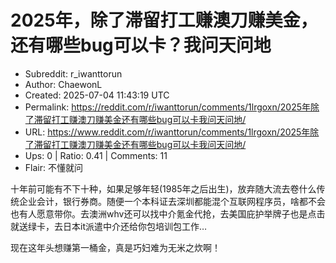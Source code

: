 # 2025年，除了滞留打工赚澳刀赚美金，还有哪些bug可以卡？我问天问地

- Subreddit: r_iwanttorun
- Author: ChaewonL
- Created: 2025-07-04 11:43:19 UTC
- Permalink: https://reddit.com/r/iwanttorun/comments/1lrgoxn/2025年除了滞留打工赚澳刀赚美金还有哪些bug可以卡我问天问地/
- URL: https://www.reddit.com/r/iwanttorun/comments/1lrgoxn/2025年除了滞留打工赚澳刀赚美金还有哪些bug可以卡我问天问地/
- Ups: 0 | Ratio: 0.41 | Comments: 11
- Flair: 不懂就问


十年前可能有不下十种，如果足够年轻(1985年之后出生)，放弃随大流去卷什么传统企业会计，银行券商。随便一个本科证去深圳都能混个互联网程序员，啥都不会也有人愿意带你。去澳洲whv还可以找中介氪金代抢，去美国庇护举牌子也是点击就送绿卡，去日本it派遣中介还给你包培训包工作…

现在这年头想赚第一桶金，真是巧妇难为无米之炊啊！

